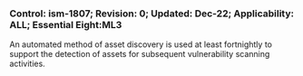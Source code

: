 ### Control: ism-1807; Revision: 0; Updated: Dec-22; Applicability: ALL; Essential Eight:ML3
<p>An automated method of asset discovery is used at least fortnightly to support the detection of assets for subsequent vulnerability scanning activities.</p>